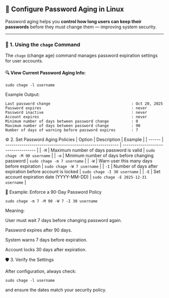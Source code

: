 ## 🔐 Configure Password Aging in Linux

Password aging helps you **control how long users can keep their passwords** before they must change them — improving system security.

---

### 🧰 1. Using the `chage` Command

The `chage` (change age) command manages password expiration settings for user accounts.

#### 🔍 View Current Password Aging Info:
```
sudo chage -l username
```
Example Output:
```
Last password change                                    : Oct 20, 2025
Password expires                                        : never
Password inactive                                       : never
Account expires                                         : never
Minimum number of days between password change          : 0
Maximum number of days between password change          : 90
Number of days of warning before password expires       : 7
```

⚙️ 2. Set Password Aging Policies
| Option | Description                                              | Example                             |
| ------ | -------------------------------------------------------- | ----------------------------------- |
| `-M`   | Maximum number of days password is valid                 | `sudo chage -M 90 username`         |
| `-m`   | Minimum number of days before changing password          | `sudo chage -m 7 username`          |
| `-W`   | Warn user this many days before expiration               | `sudo chage -W 7 username`          |
| `-I`   | Number of days after expiration before account is locked | `sudo chage -I 30 username`         |
| `-E`   | Set account expiration date (YYYY-MM-DD)                 | `sudo chage -E 2025-12-31 username` |

🧩 Example: Enforce a 90-Day Password Policy
```
sudo chage -m 7 -M 90 -W 7 -I 30 username
```
Meaning:

User must wait 7 days before changing password again.

Password expires after 90 days.

System warns 7 days before expiration.

Account locks 30 days after expiration.

🛡️ 3. Verify the Settings

After configuration, always check:
```
sudo chage -l username
```
and ensure the dates match your security policy.

